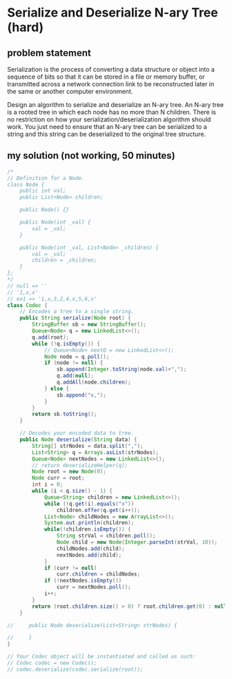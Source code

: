# Serialize and Deserialize N-ary Tree (hard)

## problem statement

Serialization is the process of converting a data structure or object into a sequence of bits so that it can be stored in a file or memory buffer, or transmitted across a network connection link to be reconstructed later in the same or another computer environment.

Design an algorithm to serialize and deserialize an N-ary tree. An N-ary tree is a rooted tree in which each node has no more than N children. There is no restriction on how your serialization/deserialization algorithm should work. You just need to ensure that an N-ary tree can be serialized to a string and this string can be deserialized to the original tree structure.

## my solution (not working, 50 minutes)

```java
/*
// Definition for a Node.
class Node {
    public int val;
    public List<Node> children;

    public Node() {}

    public Node(int _val) {
        val = _val;
    }

    public Node(int _val, List<Node> _children) {
        val = _val;
        children = _children;
    }
};
*/
// null => ''
// '1,x,x'
// ex1 => '1,x,3,2,4,x,5,6,x'
class Codec {
    // Encodes a tree to a single string.
    public String serialize(Node root) {
        StringBuffer sb = new StringBuffer();
        Queue<Node> q = new LinkedList<>();
        q.add(root);
        while (!q.isEmpty()) {
            // Queue<Node> nextQ = new LinkedList<>();
            Node node = q.poll();
            if (node != null) {
                sb.append(Integer.toString(node.val)+",");
                q.add(null);
                q.addAll(node.children);
            } else {
                sb.append("x,");
            }
        }
        return sb.toString();
    }

    // Decodes your encoded data to tree.
    public Node deserialize(String data) {
        String[] strNodes = data.split(",");
        List<String> q = Arrays.asList(strNodes);
        Queue<Node> nextNodes = new LinkedList<>();
        // return deserializeHelper(q);
        Node root = new Node(0);
        Node curr = root;
        int i = 0;
        while (i < q.size() - 1) {
            Queue<String> children = new LinkedList<>();
            while (!q.get(i).equals("x"))
                children.offer(q.get(i++));
            List<Node> childNodes = new ArrayList<>();
            System.out.println(children);
            while(!children.isEmpty()) {
                String strVal = children.poll();
                Node child = new Node(Integer.parseInt(strVal, 10));
                childNodes.add(child);
                nextNodes.add(child);
            }
            if (curr != null)
                curr.children = childNodes;
            if (!nextNodes.isEmpty())
                curr = nextNodes.poll();
            i++;
        }
        return (root.children.size() > 0) ? root.children.get(0) : null;
    }

//     public Node deserialize(List<String> strNodes) {

//     }
}

// Your Codec object will be instantiated and called as such:
// Codec codec = new Codec();
// codec.deserialize(codec.serialize(root));
```
